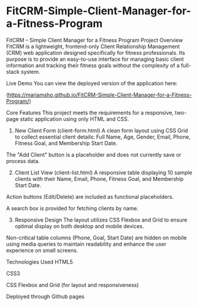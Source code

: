 # FitCRM-Simple-Client-Manager-for-a-Fitness-Program

FitCRM – Simple Client Manager for a Fitness Program
Project Overview
FitCRM is a lightweight, frontend-only Client Relationship Management (CRM) web application designed specifically for fitness professionals. Its purpose is to provide an easy-to-use interface for managing basic client information and tracking their fitness goals without the complexity of a full-stack system.

Live Demo
You can view the deployed version of the application here:

(https://mariamsho.github.io/FitCRM-Simple-Client-Manager-for-a-Fitness-Program/)

Core Features
This project meets the requirements for a responsive, two-page static application using only HTML and CSS.

1. New Client Form (client-form.html)
A clean form layout using CSS Grid to collect essential client details: Full Name, Age, Gender, Email, Phone, Fitness Goal, and Membership Start Date.

The "Add Client" button is a placeholder and does not currently save or process data.

2. Client List View (client-list.html)
A responsive table displaying 10 sample clients with their Name, Email, Phone, Fitness Goal, and Membership Start Date.

Action buttons (Edit/Delete) are included as functional placeholders.

A search box is provided for fetching clients by name.

3. Responsive Design
The layout utilizes CSS Flexbox and Grid to ensure optimal display on both desktop and mobile devices.

Non-critical table columns (Phone, Goal, Start Date) are hidden on mobile using media queries to maintain readability and enhance the user experience on small screens.

Technologies Used
HTML5

CSS3

CSS Flexbox and Grid (for layout and responsiveness)

Deployed through Github pages
